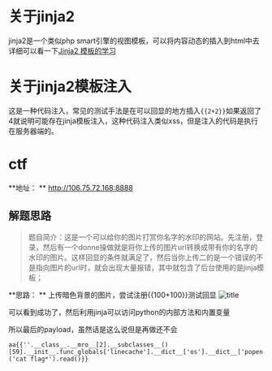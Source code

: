 # 关于jinja2
jinja2是一个类似php smart引擎的视图模板，可以将内容动态的插入到html中去详细可以看一下[Jinja2 模板的学习](https://www.jianshu.com/p/8fc66b083ecd)

# 关于jinja2模板注入
这是一种代码注入，常见的测试手法是在可以回显的地方插入`{{2+2}}`如果返回了4就说明可能存在jinja模板注入，这种代码注入类似xss，但是注入的代码是执行在服务器端的。

# ctf
**地址： ** http://106.75.72.168:8888

## 解题思路

> 题目简介：这是一个可以给你的图片打赏你名字的水印的网站。先注册，登录，然后有一个donne操做就是将你上传的图片url转换成带有你的名字的水印的图片。这样回显的条件就满足了，然后当你上传二的是一个错误的不是指向图片的url时，就会出现大量报错，其中就包含了后台使用的是jinja模板；

**思路： ** 上传暗色背景的图片，尝试注册{{100+100}}测试回显
![title](https://i.loli.net/2019/04/27/5cc3acab03ba0.png)

可以看到成功了，然后利用jinja可以访问python的内部方法和内置变量

所以最后的payload，虽然话是这么说但是再做还不会
```
aa{{''.__class__.__mro__[2].__subclasses__()[59].__init__.func_globals['linecache'].__dict__['os'].__dict__['popen']('cat flag*').read()}}
```